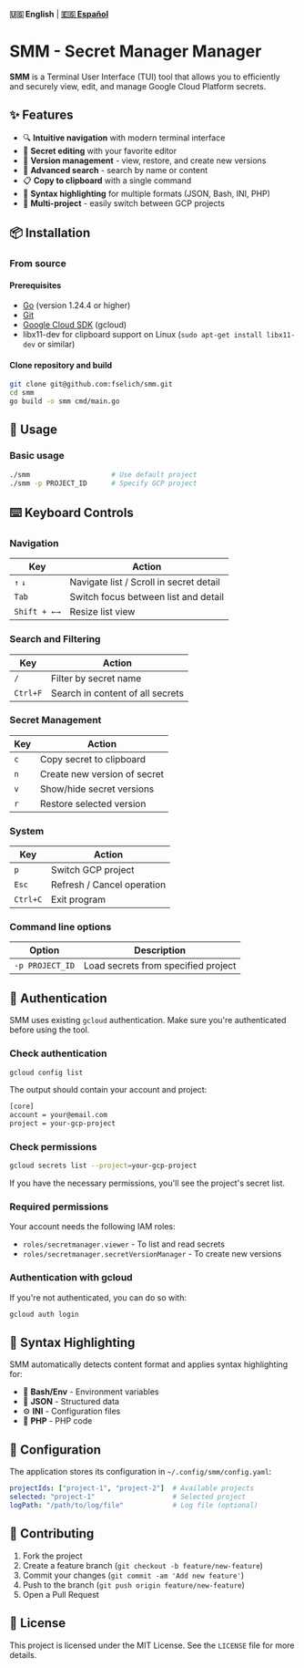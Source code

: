 **🇺🇸 English** | **[🇪🇸 Español](README.es.md)**

# SMM - Secret Manager Manager

**SMM** is a Terminal User Interface (TUI) tool that allows you to efficiently and securely view, edit, and manage Google Cloud Platform secrets.

## ✨ Features

- 🔍 **Intuitive navigation** with modern terminal interface
- 📝 **Secret editing** with your favorite editor
- 🔄 **Version management** - view, restore, and create new versions
- 🔎 **Advanced search** - search by name or content
- 📋 **Copy to clipboard** with a single command
- 🎨 **Syntax highlighting** for multiple formats (JSON, Bash, INI, PHP)
- 🚀 **Multi-project** - easily switch between GCP projects

## 📦 Installation

### From source

#### Prerequisites
- [Go](https://go.dev/doc/install) (version 1.24.4 or higher)
- [Git](https://git-scm.com/book/en/v2/Getting-Started)
- [Google Cloud SDK](https://cloud.google.com/sdk/docs/install) (gcloud)
- libx11-dev for clipboard support on Linux (`sudo apt-get install libx11-dev` or similar)

#### Clone repository and build
```bash
git clone git@github.com:fselich/smm.git
cd smm
go build -o smm cmd/main.go
```

## 🚀 Usage

### Basic usage
```bash
./smm                    # Use default project
./smm -p PROJECT_ID      # Specify GCP project
```

## ⌨️ Keyboard Controls

### Navigation
| Key         | Action                                                     |
| ----------- | ---------------------------------------------------------- |
| `↑` `↓`     | Navigate list / Scroll in secret detail                   |
| `Tab`       | Switch focus between list and detail                      |
| `Shift + ←→`| Resize list view                                          |

### Search and Filtering
| Key         | Action                                                     |
| ----------- | ---------------------------------------------------------- |
| `/`         | Filter by secret name                                      |
| `Ctrl+F`    | Search in content of all secrets                          |

### Secret Management
| Key         | Action                                                     |
| ----------- | ---------------------------------------------------------- |
| `c`         | Copy secret to clipboard                                   |
| `n`         | Create new version of secret                               |
| `v`         | Show/hide secret versions                                  |
| `r`         | Restore selected version                                   |

### System
| Key         | Action                                                     |
| ----------- | ---------------------------------------------------------- |
| `p`         | Switch GCP project                                         |
| `Esc`       | Refresh / Cancel operation                                 |
| `Ctrl+C`    | Exit program                                               |

### Command line options

| Option            | Description                                    |
| ----------------- | ---------------------------------------------- |
| `-p PROJECT_ID`   | Load secrets from specified project           |

## 🔐 Authentication

SMM uses existing `gcloud` authentication. Make sure you're authenticated before using the tool.

### Check authentication

```bash
gcloud config list
```

The output should contain your account and project:

```bash
[core]
account = your@email.com
project = your-gcp-project
```

### Check permissions

```bash
gcloud secrets list --project=your-gcp-project
```

If you have the necessary permissions, you'll see the project's secret list.

### Required permissions

Your account needs the following IAM roles:
- `roles/secretmanager.viewer` - To list and read secrets
- `roles/secretmanager.secretVersionManager` - To create new versions

### Authentication with gcloud
If you're not authenticated, you can do so with:
```bash
gcloud auth login
```

## 🎨 Syntax Highlighting

SMM automatically detects content format and applies syntax highlighting for:

- 🌱 **Bash/Env** - Environment variables
- 📄 **JSON** - Structured data  
- ⚙️ **INI** - Configuration files
- 🐘 **PHP** - PHP code

## 📁 Configuration

The application stores its configuration in `~/.config/smm/config.yaml`:

```yaml
projectIds: ["project-1", "project-2"]  # Available projects
selected: "project-1"                   # Selected project
logPath: "/path/to/log/file"            # Log file (optional)
```

## 🤝 Contributing

1. Fork the project
2. Create a feature branch (`git checkout -b feature/new-feature`)
3. Commit your changes (`git commit -am 'Add new feature'`)
4. Push to the branch (`git push origin feature/new-feature`)  
5. Open a Pull Request

## 📝 License

This project is licensed under the MIT License. See the `LICENSE` file for more details.
